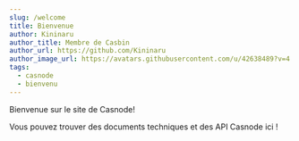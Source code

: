 ```yaml
---
slug: /welcome
title: Bienvenue
author: Kininaru
author_title: Membre de Casbin
author_url: https://github.com/Kininaru
author_image_url: https://avatars.githubusercontent.com/u/42638489?v=4
tags:
  - casnode
  - bienvenu
---
```


Bienvenue sur le site de Casnode!

Vous pouvez trouver des documents techniques et des API Casnode ici !